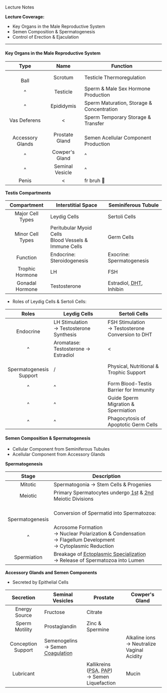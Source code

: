 Lecture Notes

**Lecture Coverage:**
- Key Organs in the Male Reproductive System
- Semen Composition & Spermatogenesis
- Control of Erection & Ejaculation

---
#### **Key Organs in the Male Reproductive System**

|         Type         |      Name       | Function                                  |
| :------------------: | :-------------: | ----------------------------------------- |
|       <br>Ball       |     Scrotum     | Testicle Thermoregulation                 |
|          ^           |    Testicle     | Sperm & Male Sex Hormone Production       |
|          ^           |   Epididymis    | Sperm Maturation, Storage & Concentration |
|     Vas Deferens     |        <        | Sperm Temporary Storage & Transfer        |
| <br>Accessory Glands | Prostate Gland  | <br>Semen Acellular Component Production  |
|          ^           | Cowper's Gland  | ^                                         |
|          ^           | Seminal Vesicle | ^                                         |
|        Penis         |        <        | fr bruh 🥀                                |

**Testis Compartments**

|   Compartment    | Interstitial Space                                      | Seminiferous Tubule                                              |
| :--------------: | ------------------------------------------------------- | ---------------------------------------------------------------- |
| Major Cell Types | Leydig Cells                                            | Sertoli Cells                                                    |
| Minor Cell Types | Peritubular Myoid Cells<br>Blood Vessels & Immune Cells | Germ Cells                                                       |
|     Function     | Endocrine: Steroidogenesis                              | Exocrine: Spermatogenesis                                        |
| Trophic Hormone  | LH                                                      | FSH                                                              |
| Gonadal Hormone  | Testosterone                                            | Estradiol, <abbr Title="Dihydrotestosterone">DHT</abbr>, Inhibin |
- Roles of Leydig Cells & Sertoli Cells:

|             Roles              | Leydig Cells                               | Sertoli Cells                                       |
| :----------------------------: | ------------------------------------------ | --------------------------------------------------- |
|         <br>Endocrine          | LH Stimulation<br>→ Testosterone Synthesis | FSH Stimulation<br>→ Testosterone Conversion to DHT |
|               ^                | Aromatase: Testosterone → Estradiol        | <                                                   |
| <br>Spermatogenesis<br>Support | /                                          | Physical, Nutritional & Trophic Support             |
|               ^                | ^                                          | Form Blood-Testis Barrier for Immunity              |
|               ^                | ^                                          | Guide Sperm Migration & Spermiation                 |
|               ^                | ^                                          | Phagocytosis of Apoptotic Germ Cells                |


#### **Semen Composition & Spermatogenesis**
- Cellular Component from Seminiferous Tubules
- Acellular Component from Accessory Glands

**Spermatogenesis**

|          Stage          | Description                                                                                                                                               |
| :---------------------: | --------------------------------------------------------------------------------------------------------------------------------------------------------- |
|         Mitotic         | Spermatogonia → Stem Cells & Progenies                                                                                                                    |
|         Meiotic         | Primary Spermatocytes undergo <abbr Title="Crossing Over occurs">1st</abbr> & <abbr Title="Reduction Division into Haploids">2nd</abbr> Meiotic Divisions |
| <br><br>Spermatogenesis | Conversion of Spermatid into Spermatozoa:                                                                                                                 |
|            ^            | Acrosome Formation <br>→ Nuclear Polarization & Condensation<br>→ Flagellum Development<br>→ Cytoplasmic Reduction                                        |
|       Spermiation       | Breakage of <abbr Title="Adhesion Junction between Sertoli cells & Spermatozoa">Ectoplasmic Specialization</abbr><br>→ Release of Spermatozoa into Lumen  |

**Accessory Glands and Semen Components**
- Secreted by Epithelial Cells

|     Secretion      | Seminal Vesicles                                                                                      | Prostate                                                                                                                                   | Cowper's Gland                                |
| :----------------: | ----------------------------------------------------------------------------------------------------- | ------------------------------------------------------------------------------------------------------------------------------------------ | --------------------------------------------- |
|   Energy Source    | Fructose                                                                                              | Citrate                                                                                                                                    |                                               |
|   Sperm Motility   | Prostaglandin                                                                                         | Zinc & Spermine                                                                                                                            |                                               |
| Conception Support | Semenogelins<br>→ Semen <abbr Title="Longer duration in Female Reproductive Tract">Coagulation</abbr> |                                                                                                                                            | Alkaline ions<br>→ Neutralize Vaginal Acidity |
|     Lubricant      |                                                                                                       | Kallikreins (<abbr Title="Prostate Specific Antigen">PSA</abbr>, <abbr Title="Prostate Acid Phosphate">PAP</abbr>)<br>→ Semen Liquefaction | Mucin                                         |


